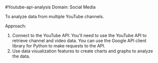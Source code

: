 #Youtube-api-analysis
  Domain: Social Media

  To analyze data from multiple YouTube channels.

  Approach:
  1. Connect to the YouTube API: You'll need to use the YouTube API to retrieve channel and video data. You can use the Google API client       library for Python to make requests to the API.
  2. Use data visualization features to create charts and graphs to analyze the data.
